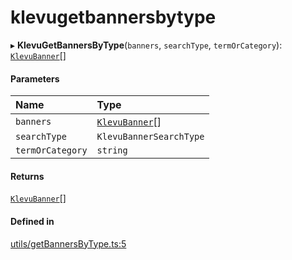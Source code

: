 # klevugetbannersbytype
      
▸ **KlevuGetBannersByType**(`banners`, `searchType`, `termOrCategory`): [`KlevuBanner`](interfaces/KlevuBanner.md)[]

#### Parameters

| Name | Type |
| :------ | :------ |
| `banners` | [`KlevuBanner`](interfaces/KlevuBanner.md)[] |
| `searchType` | `KlevuBannerSearchType` |
| `termOrCategory` | `string` |

#### Returns

[`KlevuBanner`](interfaces/KlevuBanner.md)[]

#### Defined in

[utils/getBannersByType.ts:5](https://github.com/klevultd/frontend-sdk/blob/492d3760/packages/klevu-core/src/utils/getBannersByType.ts#L5)

